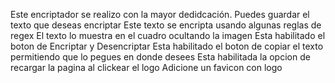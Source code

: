 Este encriptador se realizo con la mayor dedidcación.
Puedes guardar el texto que deseas encriptar
Este texto se encripta usando algunas reglas de regex
El texto lo muestra en el cuadro ocultando la imagen
Esta habilitado el boton de Encriptar y Desencriptar
Esta habilitado el boton de copiar el texto permitiendo que lo pegues en donde desees
Esta habilitada la opcion de recargar la pagina al clickear el logo
Adicione un favicon con logo
